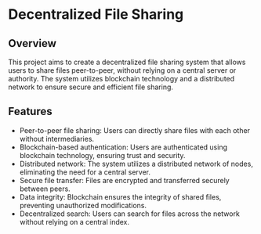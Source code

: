 # Decentralized File Sharing

## Overview
This project aims to create a decentralized file sharing system that allows users to share files peer-to-peer, without relying on a central server or authority. The system utilizes blockchain technology and a distributed network to ensure secure and efficient file sharing.

## Features
- Peer-to-peer file sharing: Users can directly share files with each other without intermediaries.
- Blockchain-based authentication: Users are authenticated using blockchain technology, ensuring trust and security.
- Distributed network: The system utilizes a distributed network of nodes, eliminating the need for a central server.
- Secure file transfer: Files are encrypted and transferred securely between peers.
- Data integrity: Blockchain ensures the integrity of shared files, preventing unauthorized modifications.
- Decentralized search: Users can search for files across the network without relying on a central index.
